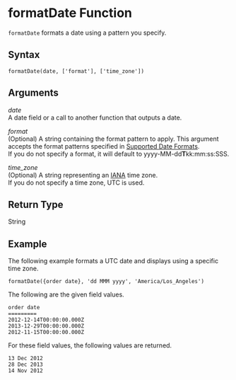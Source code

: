 # formatDate Function<a name="formatDate-function"></a>

`formatDate` formats a date using a pattern you specify\. 

## Syntax<a name="formatDate-function-syntax"></a>

```
formatDate(date, ['format'], ['time_zone'])
```

## Arguments<a name="formatDate-function-arguments"></a>

 *date*   
A date field or a call to another function that outputs a date\.

 *format*   
\(Optional\) A string containing the format pattern to apply\. This argument accepts the format patterns specified in [Supported Date Formats](data-source-limits.md#supported-date-formats)\.  
If you do not specify a format, it will default to yyyy\-MM\-dd**T**kk:mm:ss:SSS\.

 *time\_zone*   
\(Optional\) A string representing an [IANA](http://www.iana.org/time-zones) time zone\.  
If you do not specify a time zone, UTC is used\.

## Return Type<a name="formatDate-function-return-type"></a>

String

## Example<a name="formatDate-function-example"></a>

The following example formats a UTC date and displays using a specific time zone\.

```
formatDate({order date}, 'dd MMM yyyy', 'America/Los_Angeles')
```

The following are the given field values\.

```
order date      
=========
2012-12-14T00:00:00.000Z  
2013-12-29T00:00:00.000Z
2012-11-15T00:00:00.000Z
```

For these field values, the following values are returned\.

```
13 Dec 2012
28 Dec 2013
14 Nov 2012
```